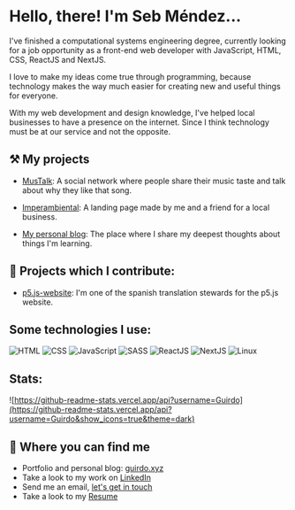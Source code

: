 # Hello, there! I'm Seb Méndez...

I've finished a computational systems engineering degree, currently looking for a job opportunity as a front-end web developer with JavaScript, HTML, CSS, ReactJS and NextJS.

I love to make my ideas come true through programming, because technology makes the way much easier for creating new and useful things for everyone.

With my web development and design knowledge, I've helped local businesses to have a presence on the internet. Since I think technology must be at our service and not the opposite.

## ⚒️ My projects

- [MusTalk](https://mustalk.vercel.app/home): A social network where people share their music taste and talk about why they like that song.

- [Imperambiental](https://imperambiental.com): A landing page made by me and a friend for a local business.

- [My personal blog](https://guirdo.xyz/blog): The place where I share my deepest thoughts about things I'm learning. 

## 🤝 Projects which I contribute:

- [p5.js-website](https://github.com/processing/p5.js-website): I'm one of the spanish translation stewards for the p5.js website.

## Some technologies I use:

![HTML](https://img.shields.io/badge/HTML5-E34F26?style=for-the-badge&logo=html5&logoColor=white)
![CSS](https://img.shields.io/badge/CSS3-1572B6?style=for-the-badge&logo=css3&logoColor=white)
![JavaScript](https://img.shields.io/badge/JavaScript-323330?style=for-the-badge&logo=javascript&logoColor=F7DF1E)
![SASS](https://img.shields.io/badge/Sass-CC6699?style=for-the-badge&logo=sass&logoColor=white)
![ReactJS](https://img.shields.io/badge/React-20232A?style=for-the-badge&logo=react&logoColor=61DAFB)
![NextJS](https://img.shields.io/badge/next.js-000000?style=for-the-badge&logo=nextdotjs&logoColor=white)
![Linux](https://img.shields.io/badge/Linux-FCC624?style=for-the-badge&logo=linux&logoColor=black)

## Stats:

![https://github-readme-stats.vercel.app/api?username=Guirdo](https://github-readme-stats.vercel.app/api?username=Guirdo&show_icons=true&theme=dark)

## 🔎 Where you can find me

- Portfolio and personal blog: [guirdo.xyz](https://guirdo.xyz/)
- Take a look to my work on [LinkedIn](https://www.linkedin.com/in/seb-mendez/)
- Send me an email, [let's get in touch](mailto:produccionesaldo@gmail.com)
- Take a look to my [Resume](https://rxresu.me/guirdo/portfolios-resume)
